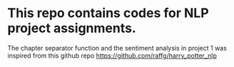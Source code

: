 # This repo contains codes for NLP project assignments. 
The chapter separator function and the sentiment analysis in project 1 was inspired from this github repo https://github.com/raffg/harry_potter_nlp
